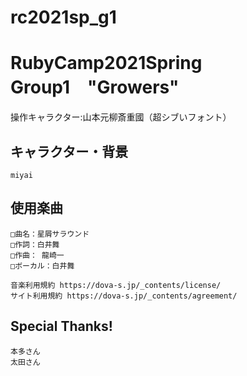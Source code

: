 # rc2021sp_g1
# RubyCamp2021Spring Group1　"Growers"

操作キャラクター:山本元柳斎重國（超シブいフォント）

## キャラクター・背景
    miyai
## 使用楽曲
    □曲名：星屑サラウンド
    □作詞：白井舞
    □作曲： 龍崎一
    □ボーカル：白井舞

    音楽利用規約 https://dova-s.jp/_contents/license/
    サイト利用規約 https://dova-s.jp/_contents/agreement/

## Special Thanks! 
    本多さん
    太田さん